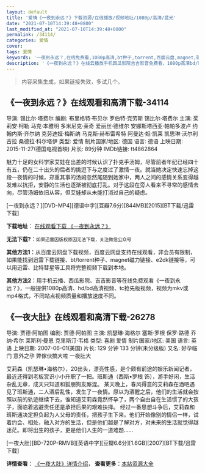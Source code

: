 ```yaml
---
layout: default
title: '爱情《一夜到永远？》下载资源/在线播放/视频地址/1080p/高清/蓝光'
date: "2021-07-10T14:39:48+0800"
last_modified_at: "2021-07-10T14:39:48+0800"
permalink: /34114/
categories: 爱情
cover:
tags: 爱情
keywords: '一夜到永远？,在线免费看,1080p高清,bt种子,torrent,百度云盘,magnet,磁力链,迅雷下载资源'
description: '《一夜到永远？》在线云播放手机西瓜影院吉吉影音免费看，1080p高清bd/hd未删减完整版和tc抢先枪版，mkv/mp4格式，附带bt/torrent种子、magnet/磁力链、百度云盘、网盘资源迅雷下载链接'
---
```


>内容采集生成，如果链接失效，多试几个。


## 《一夜到永远？》在线观看和高清下载-34114

导演: 锡比尔·塔费尔 编剧: 布里格特·布贝尔 罗伯特·克劳斯 锡比尔·塔费尔 主演: 茱莉安·柯勒 马克·本雅明 多米尼克·莱奇 爱丽丝·德维尔 安娜斯塔西亚·帕帕多波卢 约翰内斯·齐尔纳 克劳迪娅·梅斯纳 马克斯·赫布雷希特 阿曼达·妲·凯莱 凯思琳·沃尔利古拉 桑德拉·科尔塔伊 类型: 爱情 制片国家/地区: 德国 语言: 德语 上映日期: 2015-11-27(德国电视首映) 片长: 89分钟 IMDb链接: tt4862864

魅力十足的女科学家艾娃在出差的时候认识了扑克手汤姆，尽管前者年纪已经四十有五，仍在二十出头的后者的挑逗下与之度过了激情一夜。就当她决定快速忘掉这段一夜情的时候，郑重其事的汤姆忽然尾随到她家中，两人之间的感情关系变得越发难以抗拒，安静的生活也逐渐被彻底打乱。对于这段在旁人看来不寻常的感情去向，尽管汤姆依旧从容，但艾娃却从未能打消过自己的疑虑。


[一夜到永远？][DVD-MP4][德语中字][豆瓣7.6分][844MB][2015][BT下载/迅雷下载]

**下载地址**： [在线观看下载 《一夜到永远？》](https://www.btdx8.com/torrent/yydyy_2015.html) 


**无法下载?**：`如果迅雷因版权原因无法下载，关注微信公众号 `

**其他方法1**：从百度云网盘下载视频，百度云网盘支持在线观看，非会员有限制，如果能找到迅雷下载链接、bt/torrent种子、magnet磁力链接、e2dk链接等，可以用迅雷、比特彗星等工具将完整视频下载到本地。

**其他方法2**：用手机云播、西瓜影院、吉吉影音等在线免费观看《一夜到永远？》，一般提供1080p高清、hd/bd高清视频、tc抢先版视频，视频为mkv或mp4格式，不同站点视频质量和播放速度不同。


## 《一夜大肚》在线观看和高清下载-26278

导演: 贾德·阿帕图 编剧: 贾德·阿帕图 主演: 凯瑟琳·海格尔 塞斯·罗根 保罗·路德 乔纳·希尔 莱斯利·曼恩 克里斯汀·韦格 类型: 喜剧 爱情 制片国家/地区: 美国 语言: 英语 上映日期: 2007-06-01(美国) 片长: 129 分钟 133 分钟(未分级版) 又名: 好孕临门 意外之孕 弊傢伙搞大咗 一夜肚大

艾莉森（凯瑟琳•海格尔），20出头，漂亮性感，是个颇有前途的娱乐新闻记者，最近还得到老板赏识小小升职了一把。班斯通（西斯•罗根 饰），游手好闲，生活杂乱无章，成天只知道和狐朋狗友厮混。 某天晚上，春风得意的艾莉森在酒吧遇见了班斯通，二人酒后乱性，发生了一夜情。原以为酒醒之后，他们的生活就会按照以前的轨迹继续下去，谁知道艾莉森竟然怀孕了，两个自由自在生活惯了的大孩子，面临着逃避责任还是承担后果的艰难抉择。 经过一番思想斗争后，艾莉森和班斯通决定担负起为人父母的责任，把孩子生下来。他们开始像别的情侣一样，试着约会、相处，融入对方的生活，但是他们越是了解对方，对未来的生活就觉得越迷茫。即将出生的孩子，更是他们人生的一道难题……


[一夜大肚][BD-720P-RMVB][英语中字][豆瓣6.6分][1.6GB][2007][BT下载/迅雷下载]

**详情查看**： [《一夜大肚》详情介绍](/movie/26278/)， **查看更多**：[本站资源大全](/movie/t/all/)

